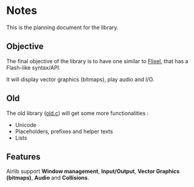 # Notes

This is the planning document for the library.

## Objective

The final objective of the library is to have one similar to [Flixel](https://flixel.org/), that has a Flash-like syntax/API.

It will display vector graphics (bitmaps), play audio and I/O.

## Old

The old library ([old.c](../src/old.c)) will get some more functionalities :

- Unicode
- Placeholders,prefixes and helper texts
- Lists

## Features

Airlib support **Window management**, **Input/Output**, **Vector Graphics (bitmaps)**, **Audio** and  **Collisions**.


